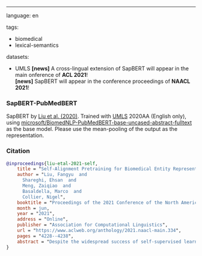 ---
language: en

tags:
- biomedical
- lexical-semantics

datasets:
- UMLS
**[news]** A cross-lingual extension of SapBERT will appear in the main onference of **ACL 2021**! <br>
**[news]** SapBERT will appear in the conference proceedings of **NAACL 2021**!

### SapBERT-PubMedBERT
SapBERT by [Liu et al. (2020)](https://arxiv.org/pdf/2010.11784.pdf). Trained with [UMLS](https://www.nlm.nih.gov/research/umls/licensedcontent/umlsknowledgesources.html) 2020AA (English only), using [microsoft/BiomedNLP-PubMedBERT-base-uncased-abstract-fulltext](https://huggingface.co/microsoft/BiomedNLP-PubMedBERT-base-uncased-abstract-fulltext) as the base model. Please use the mean-pooling of the output as the representation.

### Citation
```bibtex
@inproceedings{liu-etal-2021-self,
    title = "Self-Alignment Pretraining for Biomedical Entity Representations",
    author = "Liu, Fangyu  and
      Shareghi, Ehsan  and
      Meng, Zaiqiao  and
      Basaldella, Marco  and
      Collier, Nigel",
    booktitle = "Proceedings of the 2021 Conference of the North American Chapter of the Association for Computational Linguistics: Human Language Technologies",
    month = jun,
    year = "2021",
    address = "Online",
    publisher = "Association for Computational Linguistics",
    url = "https://www.aclweb.org/anthology/2021.naacl-main.334",
    pages = "4228--4238",
    abstract = "Despite the widespread success of self-supervised learning via masked language models (MLM), accurately capturing fine-grained semantic relationships in the biomedical domain remains a challenge. This is of paramount importance for entity-level tasks such as entity linking where the ability to model entity relations (especially synonymy) is pivotal. To address this challenge, we propose SapBERT, a pretraining scheme that self-aligns the representation space of biomedical entities. We design a scalable metric learning framework that can leverage UMLS, a massive collection of biomedical ontologies with 4M+ concepts. In contrast with previous pipeline-based hybrid systems, SapBERT offers an elegant one-model-for-all solution to the problem of medical entity linking (MEL), achieving a new state-of-the-art (SOTA) on six MEL benchmarking datasets. In the scientific domain, we achieve SOTA even without task-specific supervision. With substantial improvement over various domain-specific pretrained MLMs such as BioBERT, SciBERTand and PubMedBERT, our pretraining scheme proves to be both effective and robust.",
}
```
